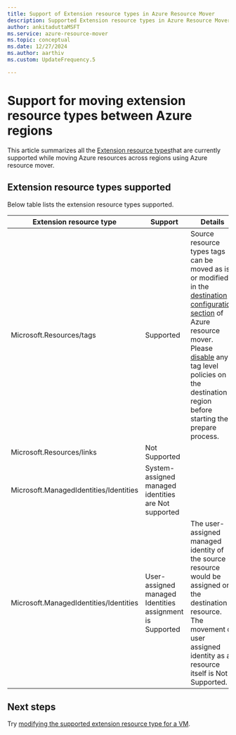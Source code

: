```yaml
---
title: Support of Extension resource types in Azure Resource Mover
description: Supported Extension resource types in Azure Resource Mover.
author: ankitaduttaMSFT
ms.service: azure-resource-mover
ms.topic: conceptual
ms.date: 12/27/2024
ms.author: aarthiv
ms.custom: UpdateFrequency.5

---
```


# Support for moving extension resource types between Azure regions

This article summarizes all the [Extension resource types](../azure-resource-manager/management/extension-resource-types.md)that are currently supported while moving Azure resources across regions using Azure resource mover.

## Extension resource types supported

Below table lists the extension resource types supported.

**Extension resource type** | **Support** |**Details**
--- | --- | --- |
Microsoft.Resources/tags | Supported | Source resource types tags can be moved as is or modified in the [destination configuration section](modify-target-settings.md) of Azure resource mover. Please [disable](../governance/policy/concepts/effects.md#disabled) any tag level policies on the destination region before starting the prepare process. 
Microsoft.Resources/links | Not Supported
Microsoft.ManagedIdentities/Identities |System-assigned managed identities are Not supported  
Microsoft.ManagedIdentities/Identities |User-assigned managed Identities assignment is Supported | The user-assigned managed identity of the source resource would be assigned on the destination resource. The movement of user assigned identity as a resource itself is Not Supported.


## Next steps

Try [modifying the supported extension resource type for a VM](modify-target-settings.md).
